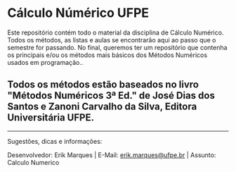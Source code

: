 # Cálculo Númérico UFPE
Este repositório contém todo o material da disciplina de Cálculo Numérico. 
Todos os métodos, as listas e aulas se encontrarão aqui ao passo que o semestre for passando. No final, queremos ter um repositório que contenha os principais e/ou os métodos mais básicos dos Métodos Numéricos usados em programação..

## Todos os métodos estão baseados no livro "Métodos Numéricos 3ª Ed." de José Dias dos Santos e Zanoni Carvalho da Silva, Editora Universitária UFPE.
--------------------------------------------------------------------------------------------------------------------------------
Sugestões, dicas e informações:

Desenvolvedor: Erik Marques | 
E-Mail: erik.marques@ufpe.br | 
Assunto: Calculo Numerico